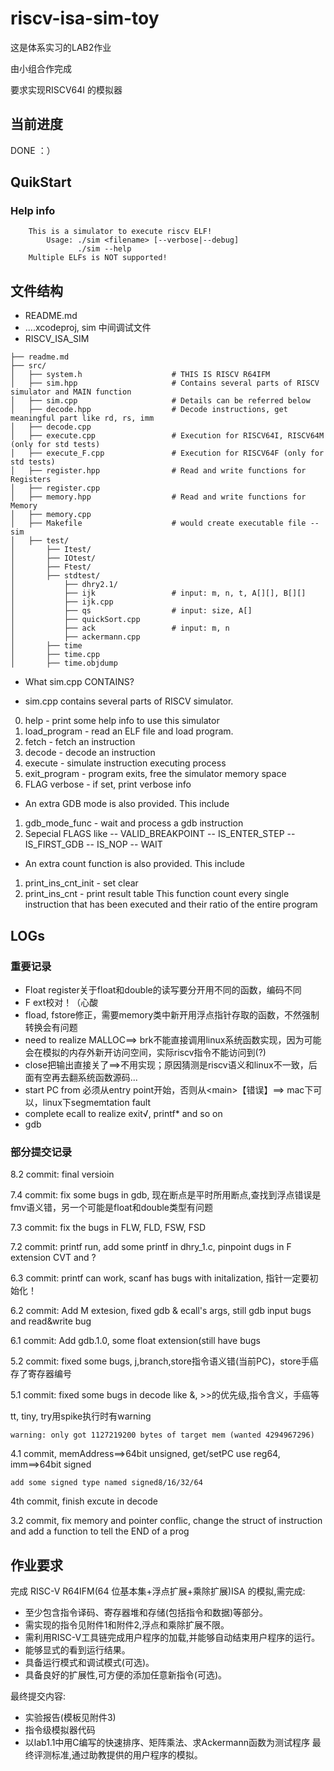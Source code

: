 # riscv-isa-sim-toy

这是体系实习的LAB2作业

由小组合作完成

要求实现RISCV64I 的模拟器


## 当前进度


DONE ：）

## QuikStart

### Help info

```
    This is a simulator to execute riscv ELF!
        Usage: ./sim <filename> [--verbose|--debug]
               ./sim --help
    Multiple ELFs is NOT supported!
```

## 文件结构

- README.md 
- ....xcodeproj, sim 中间调试文件
- RISCV_ISA_SIM

```
├── readme.md   
├── src/    
│   ├── system.h 					# THIS IS RISCV R64IFM
│   ├── sim.hpp 					# Contains several parts of RISCV simulator and MAIN function
│   ├── sim.cpp     				# Details can be referred below
│   ├── decode.hpp 					# Decode instructions, get meaningful part like rd, rs, imm
│   ├── decode.cpp 					
│   ├── execute.cpp 				# Execution for RISCV64I, RISCV64M (only for std tests)
│   ├── execute_F.cpp 				# Execution for RISCV64F (only for std tests)
│   ├── register.hpp 				# Read and write functions for Registers
│   ├── register.cpp
│   ├── memory.hpp 					# Read and write functions for Memory
│   ├── memory.cpp
│   ├── Makefile					# would create executable file -- sim
│   ├── test/ 
│   	├── Itest/ 
│   	├── IOtest/ 
│   	├── Ftest/ 
│   	├── stdtest/ 
│   		├── dhry2.1/ 
│   		├── ijk 				# input: m, n, t, A[][], B[][]
│   		├── ijk.cpp
│   		├── qs 					# input: size, A[]
│   		├── quickSort.cpp 
│   		├── ack					# input: m, n
│   		├── ackermann.cpp 
│   	├── time 
│   	├── time.cpp 
│   	├── time.objdump

```
- What sim.cpp CONTAINS?

* sim.cpp contains several parts of RISCV simulator.
 0. help - print some help info to use this simulator
 1. load_program - read an ELF file and load program.
 2. fetch - fetch an instruction
 3. decode - decode an instruction
 4. execute - simulate instruction executing process
 5. exit_program - program exits, free the simulator memory space
 6. FLAG verbose - if set, print verbose info
 
* An extra GDB mode is also provided. This include
 1. gdb_mode_func - wait and process a gdb instruction
 2. Sepecial FLAGS like
    -- VALID_BREAKPOINT
    -- IS_ENTER_STEP
    -- IS_FIRST_GDB
    -- IS_NOP
    -- WAIT
 
* An extra count function is also provided. This include
 1. print_ins_cnt_init - set clear
 2. print_ins_cnt - print result table
 This function count every single instruction that has been executed
 and their ratio of the entire program





## LOGs

### 重要记录

* Float register关于float和double的读写要分开用不同的函数，编码不同
* F ext校对！（心酸
* fload, fstore修正，需要memory类中新开用浮点指针存取的函数，不然强制转换会有问题
* need to realize MALLOC==> brk不能直接调用linux系统函数实现，因为可能会在模拟的内存外新开访问空间，实际riscv指令不能访问到(?)
* close把输出直接关了==>不用实现；原因猜测是riscv语义和linux不一致，后面有空再去翻系统函数源码...
* start PC from 必须从entry point开始，否则从\<main\>【错误】==> mac下可以，linux下segmemtation fault
* complete ecall to realize exit√, printf\* and so on
* gdb

### 部分提交记录

8.2 commit: final versioin

7.4 commit: fix some bugs in gdb, 现在断点是平时所用断点,查找到浮点错误是fmv语义错，另一个可能是float和double类型有问题

7.3 commit: fix the bugs in FLW, FLD, FSW, FSD

7.2 commit: printf run, add some printf in dhry\_1.c, pinpoint dugs in F extension CVT and ? 

6.3 commit: printf can work, scanf has bugs with initalization, 指针一定要初始化！

6.2 commit: Add M extesion, fixed gdb & ecall's args, still gdb input bugs and read&write bug

6.1 commit: Add gdb.1.0, some float extension(still have bugs

5.2 commit: fixed some bugs, j,branch,store指令语义错(当前PC)，store手癌存了寄存器编号

5.1 commit: fixed some bugs in decode like &, >>的优先级,指令含义，手癌等

tt, tiny, try用spike执行时有warning

	warning: only got 1127219200 bytes of target mem (wanted 4294967296)


4.1 commit, memAddress==>64bit unsigned, get/setPC use reg64, imm==>64bit signed

	add some signed type named signed8/16/32/64

4th commit, finish excute in decode

3.2 commit, fix memory and pointer conflic, change the struct of instruction and add a function to tell the END of a prog

## 作业要求

完成 RISC-V R64IFM(64 位基本集+浮点扩展+乘除扩展)ISA 的模拟,需完成:

* 至少包含指令译码、寄存器堆和存储(包括指令和数据)等部分。
* 需实现的指令见附件1和附件2,浮点和乘除扩展不限。
* 需利用RISC-V工具链完成用户程序的加载,并能够自动结束用户程序的运行。 
* 能够显式的看到运行结果。
* 具备运行模式和调试模式(可选)。
* 具备良好的扩展性,可方便的添加任意新指令(可选)。

最终提交内容:

* 实验报告(模板见附件3)
* 指令级模拟器代码
* 以lab1.1中用C编写的快速排序、矩阵乘法、求Ackermann函数为测试程序 最终评测标准,通过助教提供的用户程序的模拟。


